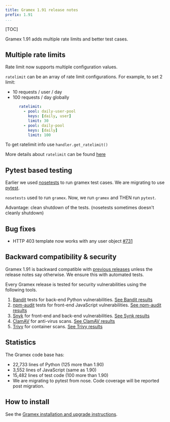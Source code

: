 ```yaml
---
title: Gramex 1.91 release notes
prefix: 1.91
...
```


[TOC]

Gramex 1.91 adds multiple rate limits and better test cases.

## Multiple rate limits
Rate limit now supports multiple configuration values.

`ratelimit` can be an array of rate limit configurations. For example, to set 2 limit:

- 10 requests / user / day
- 100 requests / day globally

```yaml
      ratelimit:
        - pool: daily-user-pool
          keys: [daily, user]
          limit: 30
        - pool: daily-pool
          keys: [daily]
          limit: 100
```

To get ratelimit info use `handler.get_ratelimit()`

More details about `ratelimit` can be found [here](../../ratelimit/)

## Pytest based testing

Earlier we used [nosetests](https://nose.readthedocs.io/en/latest/) to run gramex test cases. We are migrating to use [pytest](https://docs.pytest.org/). 

`nosetests` used to run `gramex`. Now, we run `gramex` and THEN run `pytest`. 

Advantage: clean shutdown of the tests. (nosetests sometimes doesn't cleanly shutdown)


## Bug fixes

- HTTP 403 template now works with any user object [#731](https://github.com/gramener/gramex/issues/731)

## Backward compatibility & security

Gramex 1.91 is backward compatible with [previous releases](../) unless the release notes say otherwise.
We ensure this with automated tests.

Every Gramex release is tested for security vulnerabilities using the following tools.

1. [Bandit](https://bandit.readthedocs.io/) tests for back-end Python vulnerabilities.
   [See Bandit results](https://github.com/gramener/gramex/blob/master/reports/bandit.txt)
2. [npm-audit](https://docs.npmjs.com/cli/v6/commands/npm-audit) tests for front-end JavaScript vulnerabilities.
   [See npm-audit results](https://github.com/gramener/gramex/blob/master/reports/npm-audit.txt)
3. [Snyk](https://snyk.io/) for front-end and back-end vulnerabilities.
   [See Synk results](https://github.com/gramener/gramex/blob/master/reports/snyk.txt)
4. [ClamAV](https://www.clamav.net/) for anti-virus scans.
   [See ClamAV results](https://github.com/gramener/gramex/blob/master/reports/clamav.txt)
5. [Trivy](https://trivy.dev/) for container scans.
   [See Trivy results](https://github.com/gramener/gramex/blob/master/reports/trivy.txt)

## Statistics

The Gramex code base has:

- 22,733 lines of Python (125 more than 1.90)
- 3,552 lines of JavaScript (same as 1.90)
- 15,482 lines of test code (100 more than 1.90)
- We are migrating to pytest from nose. Code coverage will be reported post migration.

## How to install

See the [Gramex installation and upgrade instructions](../../install/).
